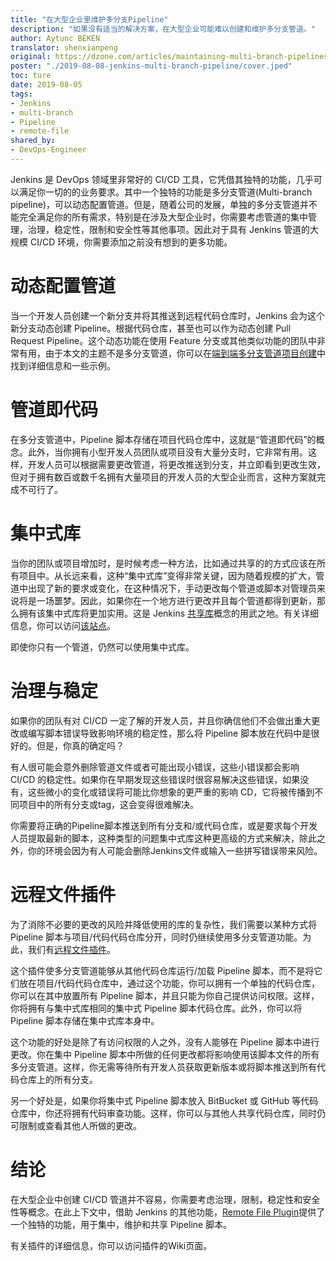```yaml
---
title: "在大型企业里维护多分支Pipeline"
description: "如果没有适当的解决方案，在大型企业可能难以创建和维护多分支管道。"
author: Aytunc BEKEN
translator: shenxianpeng
original: https://dzone.com/articles/maintaining-multi-branch-pipelines-in-large-scale
poster: "./2019-08-08-jenkins-multi-branch-pipeline/cover.jped"
toc: ture
date: 2019-08-05
tags:
- Jenkins
- multi-branch
- Pipeline
- remote-file
shared_by:
- DevOps-Engineer
---
```


Jenkins 是 DevOps 领域里非常好的 CI/CD 工具，它凭借其独特的功能，几乎可以满足你一切的的业务要求。其中一个独特的功能是多分支管道(Multi-branch pipeline)，可以动态配置管道。但是，随着公司的发展，单独的多分支管道并不能完全满足你的所有需求，特别是在涉及大型企业时，你需要考虑管道的集中管理，治理，稳定性，限制和安全性等其他事项。因此对于具有 Jenkins 管道的大规模 CI/CD 环境，你需要添加之前没有想到的更多功能。

# 动态配置管道

当一个开发人员创建一个新分支并将其推送到远程代码仓库时，Jenkins 会为这个新分支动态创建 Pipeline。根据代码仓库，甚至也可以作为动态创建 Pull Request Pipeline。这个动态功能在使用 Feature 分支或其他类似功能的团队中非常有用，由于本文的主题不是多分支管道，你可以在[端到端多分支管道项目创建](https://jenkins.io/doc/tutorials/build-a-multibranch-pipeline-project/)中找到详细信息和一些示例。

# 管道即代码

在多分支管道中，Pipeline 脚本存储在项目代码仓库中，这就是“管道即代码”的概念。此外，当你拥有小型开发人员团队或项目没有大量分支时，它非常有用。这样，开发人员可以根据需要更改管道，将更改推送到分支，并立即看到更改生效，但对于拥有数百或数千名拥有大量项目的开发人员的大型企业而言，这种方案就完成不可行了。

# 集中式库

当你的团队或项目增加时，是时候考虑一种方法，比如通过共享的的方式应该在所有项目中。从长远来看，这种“集中式库”变得非常关键，因为随着规模的扩大，管道中出现了新的要求或变化，在这种情况下，手动更改每个管道或脚本对管理员来说将是一场噩梦。因此，如果你在一个地方进行更改并且每个管道都得到更新，那么拥有该集中式库将更加实用。这是 Jenkins [共享库](https://jenkins.io/doc/book/pipeline/shared-libraries/)概念的用武之地。有关详细信息，你可以访问[该站点](https://jenkins.io/doc/book/pipeline/shared-libraries/)。

即使你只有一个管道，仍然可以使用集中式库。

# 治理与稳定

如果你的团队有对 CI/CD 一定了解的开发人员，并且你确信他们不会做出重大更改或编写脚本错误导致影响环境的稳定性，那么将 Pipeline 脚本放在代码中是很好的。但是，你真的确定吗？

有人很可能会意外删除管道文件或者可能出现小错误，这些小错误都会影响 CI/CD 的稳定性。如果你在早期发现这些错误时很容易解决这些错误，如果没有，这些微小的变化或错误将可能比你想象的更严重的影响 CD，它将被传播到不同项目中的所有分支或tag，这会变得很难解决。

你需要将正确的Pipeline脚本推送到所有分支和/或代码仓库，或是要求每个开发人员提取最新的脚本，这种类型的问题集中式库这种更高级的方式来解决，除此之外，你的环境会因为有人可能会删除Jenkins文件或输入一些拼写错误带来风险。

# 远程文件插件

为了消除不必要的更改的风险并降低使用的库的复杂性，我们需要以某种方式将 Pipeline 脚本与项目/代码代码仓库分开，同时仍继续使用多分支管道功能。为此，我们有[远程文件插件](https://plugins.jenkins.io/remote-file)。

这个插件使多分支管道能够从其他代码仓库运行/加载 Pipeline 脚本，而不是将它们放在项目/代码代码仓库中，通过这个功能，你可以拥有一个单独的代码仓库，你可以在其中放置所有 Pipeline 脚本，并且只能为你自己提供访问权限。这样，你将拥有与集中式库相同的集中式 Pipeline 脚本代码仓库。此外，你可以将 Pipeline 脚本存储在集中式库本身中。

这个功能的好处是除了有访问权限的人之外，没有人能够在 Pipeline 脚本中进行更改。你在集中 Pipeline 脚本中所做的任何更改都将影响使用该脚本文件的所有多分支管道。这样，你无需等待所有开发人员获取更新版本或将脚本推送到所有代码仓库上的所有分支。

另一个好处是，如果你将集中式 Pipeline 脚本放入 BitBucket 或 GitHub 等代码仓库中，你还将拥有代码审查功能。这样，你可以与其他人共享代码仓库，同时仍可限制或查看其他人所做的更改。

# 结论

在大型企业中创建 CI/CD 管道并不容易，你需要考虑治理，限制，稳定性和安全性等概念。在此上下文中，借助 Jenkins 的其他功能，[Remote File Plugin](https://plugins.jenkins.io/remote-file)提供了一个独特的功能，用于集中，维护和共享 Pipeline 脚本。

有关插件的详细信息，你可以访问插件的Wiki页面。